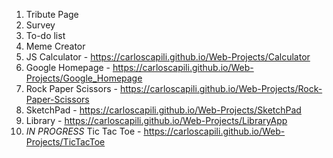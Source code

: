 1. Tribute Page 
2. Survey 
3. To-do list
4. Meme Creator
5. JS Calculator - https://carloscapili.github.io/Web-Projects/Calculator
6. Google Homepage - https://carloscapili.github.io/Web-Projects/Google_Homepage
7. Rock Paper Scissors - https://carloscapili.github.io/Web-Projects/Rock-Paper-Scissors
8. SketchPad - https://carloscapili.github.io/Web-Projects/SketchPad
9. Library - https://carloscapili.github.io/Web-Projects/LibraryApp
10. *IN PROGRESS* Tic Tac Toe - https://carloscapili.github.io/Web-Projects/TicTacToe
